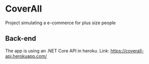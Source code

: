 # CoverAll
Project simulating a e-commerce for plus size people

## Back-end
The app is using an .NET Core API in heroku. Link: https://coverall-api.herokuapp.com/